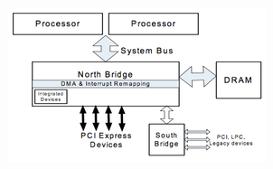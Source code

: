


![Intel Virtualization Technology for Directed I/O](../../../img/virtual/intel/vt-d/vt_direct_io.png)